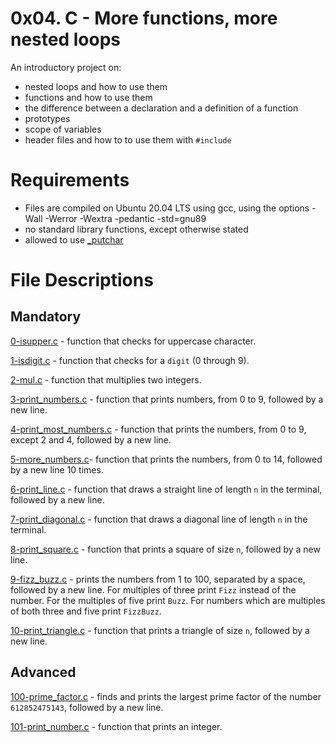 # 0x04. C - More functions, more nested loops
An introductory project on:

- nested loops and how to use them
- functions and how to use them
- the difference between a declaration and a definition of a function
- prototypes
- scope of variables
- header files and how to to use them with `#include`
# Requirements
- Files are compiled on Ubuntu 20.04 LTS using gcc, using the options -Wall -Werror -Wextra -pedantic -std=gnu89
- no standard library functions, except otherwise stated
- allowed to use [\_putchar](https://github.com/holbertonschool/_putchar.c/blob/master/_putchar.c)
# File Descriptions
## Mandatory
[0-isupper.c](./0-isupper.c) - function that checks for uppercase character.

[1-isdigit.c](./1-isdigit.c) - function that checks for a `digit` (0 through 9).

[2-mul.c](./2-mul.c) - function that multiplies two integers.

[3-print_numbers.c](./3-print_numbers.c) - function that prints numbers, from 0 to 9, followed by a new line.

[4-print_most_numbers.c](./4-print_most_numbers.c) - function that prints the numbers, from 0 to 9, except 2 and 4, followed by a new line.

[5-more_numbers.c](./5-more_numbers.c)- function that prints the numbers, from 0 to 14, followed by a new line 10 times.

[6-print_line.c](./6-print_line.c) - function that draws a straight line of length `n` in the terminal, followed by a new line.

[7-print_diagonal.c](./7-print_diagonal.c) - function that draws a diagonal line of length `n` in the terminal.

[8-print_square.c](./8-print_square.c) - function that prints a square of size `n`, followed by a new line.

[9-fizz_buzz.c](./9-fizz_buzz.c) - prints the numbers from 1 to 100, separated by a space, followed by a new line. For multiples of three print `Fizz` instead of the number. For the multiples of five print `Buzz`. For numbers which are multiples of both three and five print `FizzBuzz`.

[10-print_triangle.c](./10-print_triangle.c) - function that prints a triangle of size `n`, followed by a new line.

## Advanced
[100-prime_factor.c](./100-prime_factor.c) - finds and prints the largest prime factor of the number `612852475143`, followed by a new line.

[101-print_number.c](./101-print_number.c) - function that prints an integer.
